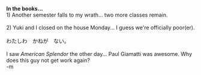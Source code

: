 <b>In the books...</b>
<br />1) Another semester falls to my wrath... two more classes remain.  
<br />2) Yuki and I closed on the house Monday... I guess we're officially poor(er).
<br />
<br />わたしわ　かねが　ない。
<br />
<br />I saw <i>American Splendor</i> the other day... Paul Giamatti was awesome.  Why does this guy not get work again?
<br />-m
<br />